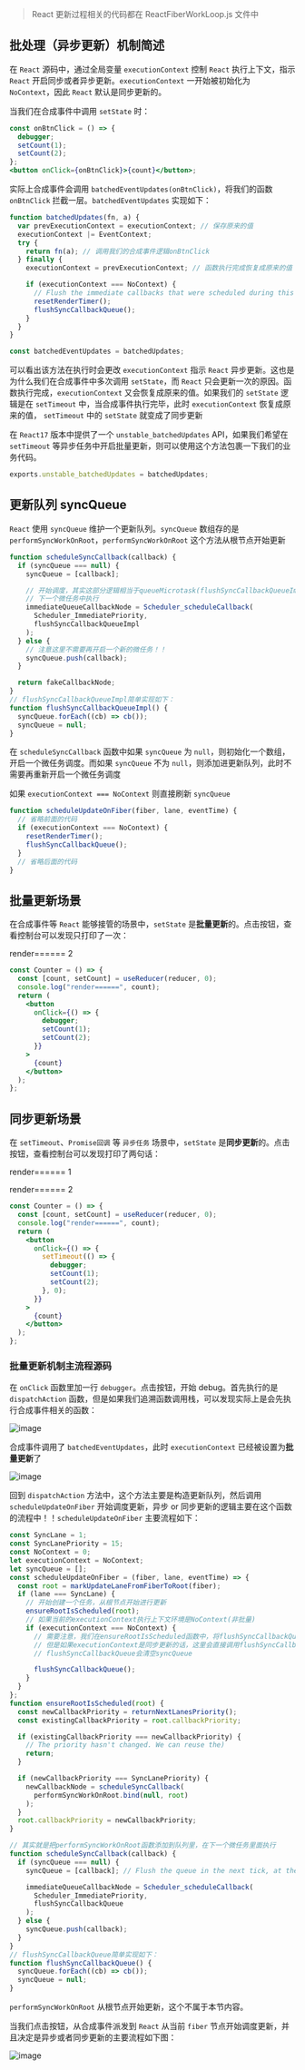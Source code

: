 > React 更新过程相关的代码都在 ReactFiberWorkLoop.js 文件中

## 批处理（异步更新）机制简述

在 `React` 源码中，通过全局变量 `executionContext` 控制 `React` 执行上下文，指示 `React` 开启同步或者异步更新。`executionContext` 一开始被初始化为 `NoContext`，因此 `React` 默认是同步更新的。

当我们在合成事件中调用 `setState` 时：

```jsx
const onBtnClick = () => {
  debugger;
  setCount(1);
  setCount(2);
};
<button onClick={onBtnClick}>{count}</button>;
```

实际上合成事件会调用 `batchedEventUpdates(onBtnClick)`，将我们的函数 `onBtnClick` 拦截一层。`batchedEventUpdates` 实现如下：

```js
function batchedUpdates(fn, a) {
  var prevExecutionContext = executionContext; // 保存原来的值
  executionContext |= EventContext;
  try {
    return fn(a); // 调用我们的合成事件逻辑onBtnClick
  } finally {
    executionContext = prevExecutionContext; // 函数执行完成恢复成原来的值

    if (executionContext === NoContext) {
      // Flush the immediate callbacks that were scheduled during this batch
      resetRenderTimer();
      flushSyncCallbackQueue();
    }
  }
}

const batchedEventUpdates = batchedUpdates;
```

可以看出该方法在执行时会更改 `executionContext` 指示 `React` 异步更新。这也是为什么我们在合成事件中多次调用 `setState`，而 `React` 只会更新一次的原因。函数执行完成，`executionContext` 又会恢复成原来的值。如果我们的 `setState` 逻辑是在 `setTimeout` 中，当合成事件执行完毕，此时 `executionContext` 恢复成原来的值， `setTimeout` 中的 `setState` 就变成了同步更新

在 `React17` 版本中提供了一个 `unstable_batchedUpdates` API，如果我们希望在 `setTimeout` 等异步任务中开启批量更新，则可以使用这个方法包裹一下我们的业务代码。

```js
exports.unstable_batchedUpdates = batchedUpdates;
```

## 更新队列 syncQueue

`React` 使用 `syncQueue` 维护一个更新队列。`syncQueue` 数组存的是 `performSyncWorkOnRoot`，`performSyncWorkOnRoot` 这个方法从根节点开始更新

```js
function scheduleSyncCallback(callback) {
  if (syncQueue === null) {
    syncQueue = [callback];

    // 开始调度，其实这部分逻辑相当于queueMicrotask(flushSyncCallbackQueueImpl)，让更新在
    // 下一个微任务中执行
    immediateQueueCallbackNode = Scheduler_scheduleCallback(
      Scheduler_ImmediatePriority,
      flushSyncCallbackQueueImpl
    );
  } else {
    // 注意这里不需要再开启一个新的微任务！！
    syncQueue.push(callback);
  }

  return fakeCallbackNode;
}
// flushSyncCallbackQueueImpl简单实现如下：
function flushSyncCallbackQueueImpl() {
  syncQueue.forEach((cb) => cb());
  syncQueue = null;
}
```

在 `scheduleSyncCallback` 函数中如果 `syncQueue` 为 `null`，则初始化一个数组，开启一个微任务调度。而如果 `syncQueue` 不为 `null`，则添加进更新队列，此时不需要再重新开启一个微任务调度

如果 `executionContext === NoContext` 则直接刷新 `syncQueue`

```js
function scheduleUpdateOnFiber(fiber, lane, eventTime) {
  // 省略前面的代码
  if (executionContext === NoContext) {
    resetRenderTimer();
    flushSyncCallbackQueue();
  }
  // 省略后面的代码
}
```

## 批量更新场景

在合成事件等 `React` 能够接管的场景中，`setState` 是**批量更新**的。点击按钮，查看控制台可以发现只打印了一次：

render====== 2

```jsx
const Counter = () => {
  const [count, setCount] = useReducer(reducer, 0);
  console.log("render======", count);
  return (
    <button
      onClick={() => {
        debugger;
        setCount(1);
        setCount(2);
      }}
    >
      {count}
    </button>
  );
};
```

## 同步更新场景

在 `setTimeout`、`Promise回调` 等 `异步任务` 场景中，`setState` 是**同步更新**的。点击按钮，查看控制台可以发现打印了两句话：

render====== 1

render====== 2

```jsx
const Counter = () => {
  const [count, setCount] = useReducer(reducer, 0);
  console.log("render======", count);
  return (
    <button
      onClick={() => {
        setTimeout(() => {
          debugger;
          setCount(1);
          setCount(2);
        }, 0);
      }}
    >
      {count}
    </button>
  );
};
```

### 批量更新机制主流程源码

在 `onClick` 函数里加一行 `debugger`。点击按钮，开始 debug。首先执行的是 `dispatchAction` 函数，但是如果我们追溯函数调用栈，可以发现实际上是会先执行合成事件相关的函数：

![image](https://github.com/lizuncong/mini-react/blob/master/imgs/batchupdate-01.jpg)

合成事件调用了 `batchedEventUpdates`，此时 `executionContext` 已经被设置为**批量更新**了

![image](https://github.com/lizuncong/mini-react/blob/master/imgs/batchupdate-02.jpg)

回到 `dispatchAction` 方法中，这个方法主要是构造更新队列，然后调用 `scheduleUpdateOnFiber` 开始调度更新，异步 or 同步更新的逻辑主要在这个函数的流程中！！`scheduleUpdateOnFiber` 主要流程如下：

```js
const SyncLane = 1;
const SyncLanePriority = 15;
const NoContext = 0;
let executionContext = NoContext;
let syncQueue = [];
const scheduleUpdateOnFiber = (fiber, lane, eventTime) => {
  const root = markUpdateLaneFromFiberToRoot(fiber);
  if (lane === SyncLane) {
    // 开始创建一个任务，从根节点开始进行更新
    ensureRootIsScheduled(root);
    // 如果当前的executionContext执行上下文环境是NoContext(非批量)
    if (executionContext === NoContext) {
      // 需要注意，我们在ensureRootIsScheduled函数中，将flushSyncCallbackQueue放在了微任务中去执行，
      // 但是如果executionContext是同步更新的话，这里会直接调用flushSyncCallbackQueue开始更新任务，更新完成后
      // flushSyncCallbackQueue会清空syncQueue

      flushSyncCallbackQueue();
    }
  }
};
function ensureRootIsScheduled(root) {
  const newCallbackPriority = returnNextLanesPriority();
  const existingCallbackPriority = root.callbackPriority;

  if (existingCallbackPriority === newCallbackPriority) {
    // The priority hasn't changed. We can reuse the)
    return;
  }

  if (newCallbackPriority === SyncLanePriority) {
    newCallbackNode = scheduleSyncCallback(
      performSyncWorkOnRoot.bind(null, root)
    );
  }
  root.callbackPriority = newCallbackPriority;
}

// 其实就是把performSyncWorkOnRoot函数添加到队列里，在下一个微任务里面执行
function scheduleSyncCallback(callback) {
  if (syncQueue === null) {
    syncQueue = [callback]; // Flush the queue in the next tick, at the earliest.

    immediateQueueCallbackNode = Scheduler_scheduleCallback(
      Scheduler_ImmediatePriority,
      flushSyncCallbackQueue
    );
  } else {
    syncQueue.push(callback);
  }
}
// flushSyncCallbackQueue简单实现如下：
function flushSyncCallbackQueue() {
  syncQueue.forEach((cb) => cb());
  syncQueue = null;
}
```

`performSyncWorkOnRoot` 从根节点开始更新，这个不属于本节内容。

当我们点击按钮，从合成事件派发到 `React` 从当前 `fiber` 节点开始调度更新，并且决定是异步或者同步更新的主要流程如下图：

![image](https://github.com/lizuncong/mini-react/blob/master/imgs/batchupdate-03.jpg)
